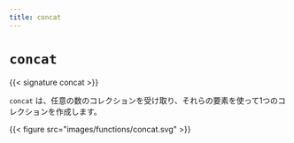```yaml
---
title: concat
---
```


# `concat`

{{< signature concat >}}

`concat` は、任意の数のコレクションを受け取り、それらの要素を使って1つのコレクションを作成します。

{{< figure src="images/functions/concat.svg" >}}
